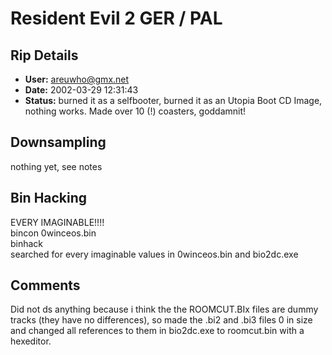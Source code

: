 # Resident Evil 2 GER / PAL

## Rip Details

- **User:** areuwho@gmx.net
- **Date:** 2002-03-29 12:31:43
- **Status:** burned it as a selfbooter, burned it as an Utopia Boot CD Image, nothing works. Made over 10 (!) coasters, goddamnit!

## Downsampling

nothing yet, see notes

## Bin Hacking

EVERY IMAGINABLE!!!!<br />bincon 0winceos.bin<br />binhack<br />searched for every imaginable values in 0winceos.bin and bio2dc.exe

## Comments

Did not ds anything because i think the the ROOMCUT.BIx files are dummy tracks (they have no differences), so made the .bi2 and .bi3 files 0 in size and changed all references to them in bio2dc.exe to roomcut.bin with a hexeditor.

